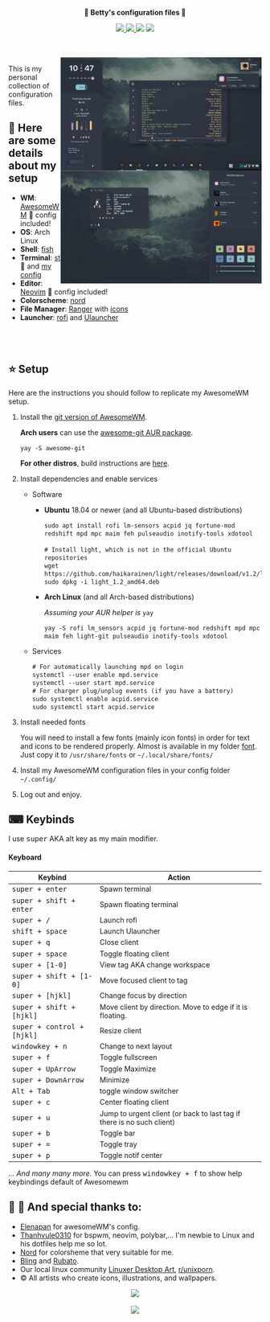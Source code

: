<p align="center">
    <b>🐧 Betty's configuration files 🐧</b>
</p>

<div align="center">
    <p></p>
    <a href="https://github.com/betty2310/dotfiles/stargazers">
        <img src="https://img.shields.io/github/stars/betty2310/dotfiles?color=%238FBCBB&labelColor=%233B4252&style=for-the-badge">
    </a>
    <a href="https://github.com/betty2310/dotfiles/network/members/">
        <img src="https://img.shields.io/github/forks/betty2310/dotfiles?color=%2388C0D0&labelColor=%233B4252&style=for-the-badge">
    </a>
    <img src="https://img.shields.io/github/repo-size/betty2310/dotfiles?color=%2381A1C1&labelColor=%233B4252&style=for-the-badge">
   <img src="https://badges.pufler.dev/visits/betty2310/dotfiles?style=for-the-badge&color=5E81AC&logoColor=white&labelColor=3B4252"/>
</div>

<p/>
</br></br>
<img src="https://github.com/betty2310/file/blob/main/awesome/out.png?raw=true" alt="img" align="right" width="400px">

This is my personal collection of configuration files.


## 🐬 Here are some details about my setup

+ **WM**: [AwesomeWM](https://github.com/awesomeWM/awesome/) 💙 config included!
+ **OS**: Arch Linux
+ **Shell**: [fish](https://fishshell.com/)
+ **Terminal**: [st](https://st.suckless.org/) 💙 and [my config](https://github.com/betty2310/st)
+ **Editor**: [Neovim](https://github.com/neovim/neovim/) 💙 config included!
+ **Colorscheme**: [nord](https://www.nordtheme.com/)
+ **File Manager**: [Ranger](https://github.com/ranger/ranger) with [icons](https://github.com/alexanderjeurissen/ranger_devicons)
+ **Launcher**: [rofi](https://github.com/davatorium/rofi/) and [Ulauncher](https://ulauncher.io/)
</br> </br> </br> </br>
## :star: Setup

Here are the instructions you should follow to replicate my AwesomeWM setup.

1. Install the [git version of AwesomeWM](https://github.com/awesomeWM/awesome/).

   **Arch users** can use the [awesome-git AUR package](https://aur.archlinux.org/packages/awesome-git/).
   ```shell
   yay -S awesome-git
   ```

   **For other distros**, build instructions are [here](https://github.com/awesomeWM/awesome/#building-and-installation).

2. Install dependencies and enable services
   + Software

     - **Ubuntu** 18.04 or newer (and all Ubuntu-based distributions)

         ```shell
         sudo apt install rofi lm-sensors acpid jq fortune-mod redshift mpd mpc maim feh pulseaudio inotify-tools xdotool

         # Install light, which is not in the official Ubuntu repositories
         wget https://github.com/haikarainen/light/releases/download/v1.2/light_1.2_amd64.deb
         sudo dpkg -i light_1.2_amd64.deb
         ```

     - **Arch Linux** (and all Arch-based distributions)

         *Assuming your AUR helper is* `yay`

         ```shell
         yay -S rofi lm_sensors acpid jq fortune-mod redshift mpd mpc maim feh light-git pulseaudio inotify-tools xdotool
         ```
   + Services

      ```shell
      # For automatically launching mpd on login
      systemctl --user enable mpd.service
      systemctl --user start mpd.service
      # For charger plug/unplug events (if you have a battery)
      sudo systemctl enable acpid.service
      sudo systemctl start acpid.service
      ```

3. Install needed fonts

   You will need to install a few fonts (mainly icon fonts) in order for text and icons to be rendered properly. Almost is available
 in my folder [font](https://github.com/betty2310/dotfiles/tree/master/fonts). Just copy it to `/usr/share/fonts` or `~/.local/share/fonts/`

4. Install my AwesomeWM configuration files in your config folder `~/.config/`
5. Log out and enjoy.

## ⌨ Keybinds

I use <kbd>super</kbd> AKA alt key as my main modifier.

#### Keyboard
| Keybind | Action |
| --- | --- |
| <kbd>super + enter</kbd> | Spawn terminal |
| <kbd>super + shift + enter</kbd> | Spawn floating terminal |
| <kbd>super + /</kbd> | Launch rofi |
| <kbd>shift + space</kbd> | Launch Ulauncher |
| <kbd>super + q</kbd> | Close client |
| <kbd>super + space</kbd> | Toggle floating client |
| <kbd>super + [1-0]</kbd> | View tag AKA change workspace |
| <kbd>super + shift + [1-0]</kbd> | Move focused client to tag |
| <kbd>super + [hjkl]</kbd> | Change focus by direction |
| <kbd>super + shift + [hjkl]</kbd> | Move client by direction. Move to edge if it is floating. |
| <kbd>super + control + [hjkl]</kbd> | Resize client |
| <kbd>windowkey + n</kbd> | Change to next layout |
| <kbd>super + f</kbd> | Toggle fullscreen |
| <kbd>super + UpArrow</kbd> | Toggle Maximize |
| <kbd>super + DownArrow</kbd> | Minimize |
| <kbd>Alt + Tab</kbd> | toggle window switcher |
| <kbd>super + c</kbd> | Center floating client |
| <kbd>super + u</kbd> | Jump to urgent client (or back to last tag if there is no such client) |
| <kbd>super + b</kbd> | Toggle bar |
| <kbd>super + =</kbd> | Toggle tray |
| <kbd>super + p</kbd> | Toggle notif center |

*... And many many more.* 
You can press <kbd>windowkey + f</kbd> to show help keybindings default of Awesomewm
## :hugs: :hugs: And special thanks to:
* [Elenapan](https://github.com/elenapan/dotfiles) for awesomeWM's config. 
* [Thanhvule0310](https://github.com/thanhvule0310/dotfiles) for bspwm, neovim, polybar,... I'm newbie to Linux and his dotfiles help me so lot.
* [Nord](https://www.nordtheme.com/) for colorsheme that very suitable for me.
* [Bling](https://github.com/BlingCorp/bling) and [Rubato](https://github.com/andOrlando/rubato).
* Our local linux community [Linuxer Desktop Art](https://facebook.com/groups/linuxart), [r/unixporn](https://www.reddit.com/r/unixporn).
* © All artists who create icons, illustrations, and wallpapers.

<p align="center"><img src="https://raw.githubusercontent.com/arcticicestudio/nord-docs/develop/assets/images/nord/repository-footer-separator.svg?sanitize=true" /></p>

<p align="center"><a href="https://github.com/rxyhn/dotfiles/blob/main/LICENSE"><img src="https://img.shields.io/static/v1.svg?style=flat-square&label=License&message=GPL-3.0&logoColor=eceff4&logo=github&colorA=4c566a&colorB=88c0d0"/></a></p>

